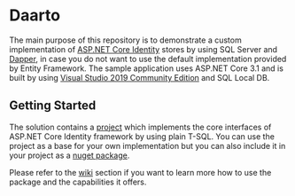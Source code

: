 # Daarto

The main purpose of this repository is to demonstrate a custom implementation of 
[ASP.NET Core Identity](https://docs.microsoft.com/en-us/aspnet/core/security/authentication/identity) stores by using SQL Server and 
[Dapper](https://github.com/StackExchange/Dapper), in case you do not want to use the default implementation provided by Entity Framework.
The sample application uses ASP.NET Core 3.1 and is built by using [Visual Studio 2019 Community Edition](https://www.visualstudio.com/vs/community/) 
and SQL Local DB.

## Getting Started

The solution contains a [project](https://github.com/giorgos07/Daarto/tree/master/src/AspNetCore.Identity.Dapper) which implements the core interfaces
of ASP.NET Core Identity framework by using plain T-SQL. You can use the project as a base for your own implementation but you can also include it in
your project as a [nuget package](https://www.nuget.org/packages/AspNetCore.Identity.DapperOrm).

Please refer to the [wiki](https://github.com/giorgos07/Daarto/wiki) section if you want to learn more how to use the package and the capabilities it offers.